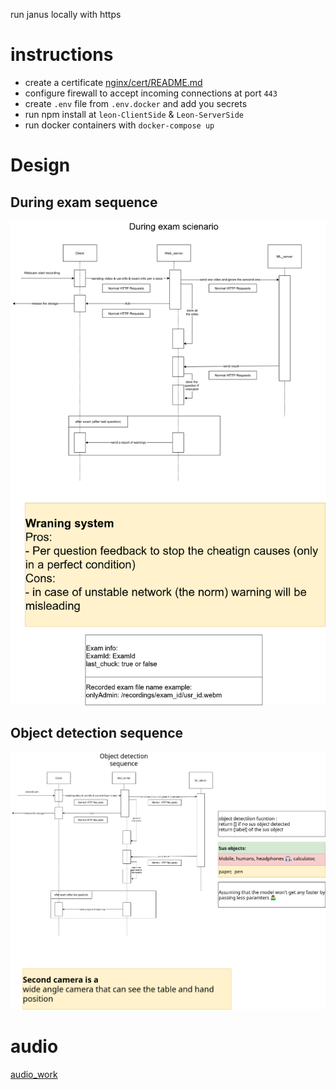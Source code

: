 run janus locally with https

# instructions
- create a certificate [nginx/cert/README.md](https://github.com/Leon-OnlineLearning/leon-all/blob/main/nginx/cert/README.md)
- configure firewall to accept incoming connections at port `443`
- create `.env` file from `.env.docker` and add you secrets
- run npm install at `leon-ClientSide` & `Leon-ServerSide`
- run docker containers with `docker-compose up`

# Design
## During exam sequence
![during exam sequenec](design/DuringExamSequence.png)
## Object detection sequence
![Object detection sequence](design/ObjectDetection.png)

# audio
[audio_work](audio_work.md)